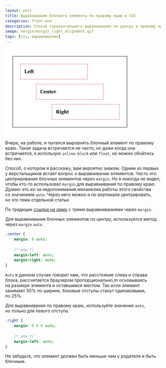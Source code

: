 ```yaml
---
layout: post
title: Выравнивание блочного элемента по правому краю в CSS
categories: front-end
description: Способ горизонтального выравнивания по центру и правому краю для блочных элементов через CSS
image: margin/margin_right_alignment.gif
tags: [css, выравнивание]
---
```


[![Выравнивание блочного элемена по правому краю в CSS](/img/margin/margin_right_alignment.gif)](/demo/margin-right/)

Вчера, на работе, я пытался выровнять блочный элемент по правому краю. Такая задача встречается не часто, но даже когда она встречается, я использую `inline-block` или `float`, но можно обойтись без них.

<!-- more -->

Способ, о котором я расскажу, вам вероятно знаком. Одним из первых у верстальщиков встает вопрос о выравнивании элементов. Часто это центрирование блочных элементов через `margin`. Но я никогда не видел, чтобы кто-то использовал `margin` для выравнивания по правому краю. Думаю это из-за недопонимания механизма работы этого свойства со значением `auto`. Через него можно и по вертикали центрировать, но это тема отдельной статьи.

По традиции [ссылка на демо](/demo/margin-right/) с тремя выравниваниями через `margin`.

Для выравнивания блочных элементов по центру, используется метод через `margin` `auto`.

~~~css
.center {
    margin: 0 auto;

    /* или */
    margin-left: auto;
    margin-right: auto;
}
~~~

`Auto` в данном случае говорит нам, что расстояние слева и справа блока, рассчитается браузером пропорционально,m основываясь на размере элемента и оставшимся местом. Так если элемент занимает 50% по ширине, боковые отступы станут одинаковыми, по 25%.

Для выравнивания по правому краю, используйте значение `auto`, но только для левого отступа.

~~~css
.right {
    margin: 0 0 0 auto;

    /* или */
    margin-left: auto;
}
~~~

Не забудьте, что элемент должен быть меньше чем у родителя и быть блочным.
